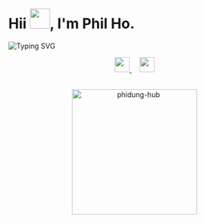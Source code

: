 <h1>Hii <img src="https://media.giphy.com/media/hvRJCLFzcasrR4ia7z/giphy.gif" height="40px" width="40px">, I'm Phil Ho.</h1>

<div>
  <img src="https://readme-typing-svg.herokuapp.com?font=Fira+Code&weight=500&size=20&duration=3000&pause=500&color=F7A143&width=1200&lines=Developer+from+Singapore+with+a+strong+interest+in+blockchain+and+high+performance+computing" alt="Typing SVG" />
</div>

<div>
  <p align="middle">
    <a href="https://www.linkedin.com/in/phi-dung-ho">
      <img height="30" src="https://img.shields.io/badge/Linkedin-blue?style=flat&logo=linkedin&labelColor=blue">
    </a>
    &nbsp;
    &nbsp;
    <a href="mailto:philho.dev@outlook.com?subject=Hi%20Phil,%20From%20Github">
      <img height="30" src="https://img.shields.io/badge/Email-white?style=flat&logo=microsoft-outlook&logoColor=blue">
    </a>
  </p>
</div>

<br />

<div align="center" width="100%">
  <img align="center" height="250" src="https://github-readme-stats.vercel.app/api?username=phidung-hub&theme=onedark" alt="phidung-hub"/> 
<!--   <img align="center" height="250" src="https://github-readme-stats.vercel.app/api/top-langs/?username=phidung-hub&hide=css&theme=onedark" alt="" /> -->
  </p>
</div>

<br />

<!-- <div>
  <p align="center">
    <img src="https://img.shields.io/badge/OS-Ubuntu%2022.04%20LTS-blue?style=for-the-badge&logo=ubuntu&logoColor=orange" />&nbsp;&nbsp;&nbsp;&nbsp;
    <img src="https://img.shields.io/badge/Editor-NeoVim-blue?style=for-the-badge&logo=neovim&logoColor=green" />&nbsp;&nbsp;&nbsp;&nbsp;
  </p>
</div> -->
